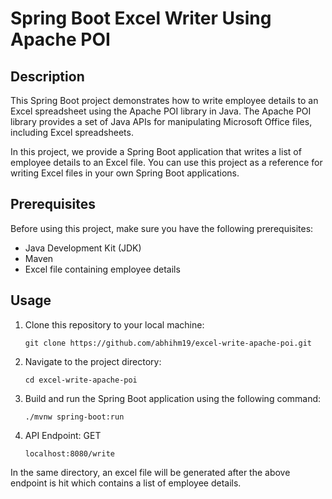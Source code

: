 # Spring Boot Excel Writer Using Apache POI

## Description

This Spring Boot project demonstrates how to write employee details to an Excel spreadsheet using the Apache POI library in Java. The Apache POI library provides a set of Java APIs for manipulating Microsoft Office files, including Excel spreadsheets.

In this project, we provide a Spring Boot application that writes a list of employee details to an Excel file. You can use this project as a reference for writing Excel files in your own Spring Boot applications.

## Prerequisites

Before using this project, make sure you have the following prerequisites:

- Java Development Kit (JDK)
- Maven
- Excel file containing employee details

## Usage

1. Clone this repository to your local machine:
    ```
   git clone https://github.com/abhihm19/excel-write-apache-poi.git
    ```
3. Navigate to the project directory:
   ```
   cd excel-write-apache-poi
   ```
5. Build and run the Spring Boot application using the following command:
    ```
   ./mvnw spring-boot:run
    ```
7. API Endpoint: GET
   ```
   localhost:8080/write
   ```
In the same directory, an excel file will be generated after the above endpoint is hit which contains a list of employee details.



